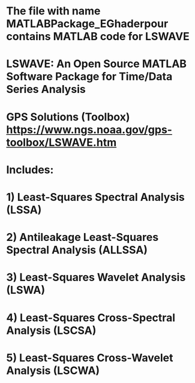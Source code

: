 # The file with name MATLABPackage_EGhaderpour contains MATLAB code for LSWAVE
# LSWAVE: An Open Source MATLAB Software Package for Time/Data Series Analysis
# GPS Solutions (Toolbox)  https://www.ngs.noaa.gov/gps-toolbox/LSWAVE.htm

# Includes:
# 1) Least-Squares Spectral Analysis (LSSA)
# 2) Antileakage Least-Squares Spectral Analysis (ALLSSA)
# 3) Least-Squares Wavelet Analysis (LSWA)
# 4) Least-Squares Cross-Spectral Analysis (LSCSA)
# 5) Least-Squares Cross-Wavelet Analysis (LSCWA) 


